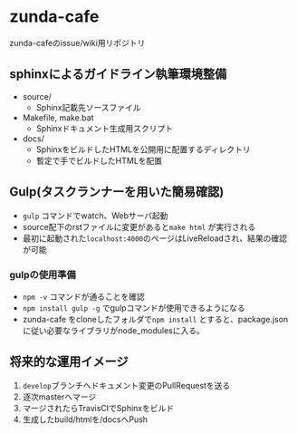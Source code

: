 # zunda-cafe
zunda-cafeのissue/wiki用リポジトリ

## sphinxによるガイドライン執筆環境整備

* source/
  * Sphinx記載先ソースファイル
* Makefile, make.bat
  * Sphinxドキュメント生成用スクリプト
* docs/
  * SphinxをビルドしたHTMLを公開用に配置するディレクトリ
  * 暫定で手でビルドしたHTMLを配置

## Gulp(タスクランナーを用いた簡易確認)
* `gulp` コマンドでwatch、Webサーバ起動
* source配下のrstファイルに変更があると`make html` が実行される
* 最初に起動された`localhost:4000`のページはLiveReloadされ、結果の確認が可能

### gulpの使用準備
* `npm -v` コマンドが通ることを確認
* `npm install gulp -g` でgulpコマンドが使用できるようになる
* zunda-cafe をcloneしたフォルダで`npm install` とすると、package.jsonに従い必要なライブラリがnode_modulesに入る。

## 将来的な運用イメージ
1. `develop`ブランチへドキュメント変更のPullRequestを送る
2. 逐次masterへマージ
3. マージされたらTravisCIでSphinxをビルド
4. 生成したbuild/htmlを/docsへPush
